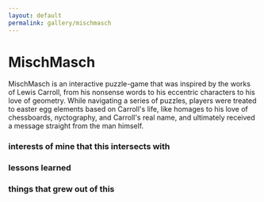 ```yaml
---
layout: default
permalink: gallery/mischmasch
---
```

<h1>MischMasch</h2>
<p>MischMasch is an interactive puzzle-game that was inspired by the works of Lewis Carroll, from his nonsense words to his eccentric characters to his love of geometry. While navigating a series of puzzles, players were treated to easter egg elements based on Carroll's life, like homages to his love of chessboards, nyctography, and Carroll's real name, and ultimately received a message straight from the man himself. </p>

<h3>interests of mine that this intersects with</h3>
<h3>lessons learned</h3>
<h3>things that grew out of this</h3>
